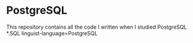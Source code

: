 # PostgreSQL
This repository contains all the code I written when I studied PostgreSQL
   *.SQL linguist-language=PostgreSQL
